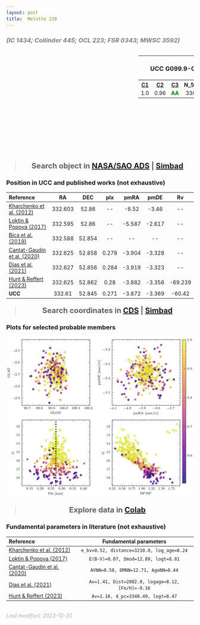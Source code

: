 ```yaml
---
layout: post
title:  Melotte 239
---
```

<h3><span style="color: #808080;"><i>(IC 1434; Collinder 445; OCL 223; FSR 0343; MWSC 3592)</i></span></h3>
<div style="display: flex; justify-content: space-between;">
 <div style="text-align: center;">
 <!-- Left block -->
 <div id="aladin-lite-div" style="width:355px;height:250px;"></div>
 <script type="text/javascript" src="https://aladin.cds.unistra.fr/AladinLite/api/v3/latest/aladin.js" charset="utf-8"></script>
 <script type="text/javascript">
   let aladin;
   A.init.then(() => {
      aladin = A.aladin('#aladin-lite-div', {survey: "P/DSS2/color", fov:0.137, target: "332.61 52.845"});
   });
 </script>
</div>
<!-- Left block -->

<table style="text-align: center; width:355px;height:250px;">
  <!-- Row 1 (title) -->
  <tr>
    <td colspan="5"><h3>UCC G099.9-02.6</h3></td>
  </tr>
  <!-- Row 2 -->
  <tr>
    <th><a href="https://ucc.ar/faq#what-are-the-c1-c2-and-c3-parameters" title="Photometric class">C1</a></th>
    <th><a href="https://ucc.ar/faq#what-are-the-c1-c2-and-c3-parameters" title="Density class">C2</a></th>
    <th><a href="https://ucc.ar/faq#what-are-the-c1-c2-and-c3-parameters" title="Combined class">C3</a></th>
    <th><div title="Stars with membership probability >50%">N_50</div></th>
    <th><div title="Radius that contains half the members [arcmin]">r_50</div></th>
  </tr>
  <!-- Row 3 -->
  <tr>
    <td>1.0</td>
    <td>0.96</td>
    <td><span style="color: green; font-weight: bold;">A</span><span style="color: green; font-weight: bold;">A</span></td>
    <td>336</td>
    <td>4.1</td>
  </tr>
</table>
</div>

> <p style="text-align:center; font-weight: bold; font-size:20px">Search object in <a href="https://ui.adsabs.harvard.edu/search/q=%20collection%3Aastronomy%20body%3A%22Melotte%20239%22&sort=date%20desc%2C%20bibcode%20desc&p_=0" target="_blank">NASA/SAO ADS</a> | <a href="https://simbad.cds.unistra.fr/simbad/sim-id-refs?Ident=melotte239" target="_blank">Simbad</a></p>


### Position in UCC and published works (not exhaustive)

| Reference    | RA    | DEC   | plx  | pmRA  | pmDE   |  Rv  |
| :---         | :---: | :---: | :---: | :---: | :---: | :---: |
|[Kharchenko et al. (2012)](https://ui.adsabs.harvard.edu/abs/2012A%26A...543A.156K) | 332.603 | 52.86 | -- | -6.52 | -3.46 | -- |
|[Loktin & Popova (2017)](https://ui.adsabs.harvard.edu/abs/2017AstBu..72..257L/abstract) | 332.595 | 52.86 | -- | -5.587 | -2.617 | -- |
|[Bica et al. (2019)](https://ui.adsabs.harvard.edu/abs/2019AJ....157...12B/abstract) | 332.588 | 52.854 | -- | -- | -- | -- |
|[Cantat-Gaudin et al. (2020)](https://ui.adsabs.harvard.edu/abs/2020A%26A...640A...1C) | 332.625 | 52.858 | 0.278 | -3.904 | -3.328 | -- |
|[Dias et al. (2021)](https://ui.adsabs.harvard.edu/abs/2021MNRAS.504..356D) | 332.627 | 52.856 | 0.284 | -3.919 | -3.323 | -- |
|[Hunt & Reffert (2023)](https://ui.adsabs.harvard.edu/abs/2023arXiv230313424H/abstract) | 332.625 | 52.862 | 0.28 | -3.882 | -3.356 | -69.239 |
| **UCC** |332.61 | 52.845 | 0.271 | -3.872 | -3.369 | -60.42 |

> <p style="text-align:center; font-weight: bold; font-size:20px">Search coordinates in <a href="https://cdsportal.u-strasbg.fr/?target=332.61,52.845" target="_blank">CDS</a> | <a href="https://simbad.cds.unistra.fr/mobile/object_list.html?coord=332.61%2052.845&output=json&radius=5&userEntry=melotte239" target="_blank">Simbad</a></p>

### Plots for selected probable members

![CLUSTER](https://raw.githubusercontent.com/ucc23/Q2N/main/plots/melotte239.webp)


> <p style="text-align:center; font-weight: bold; font-size:20px">Explore data in <a href="https://colab.research.google.com/github/UCC23/Q2N/blob/master/notebooks/melotte239.ipynb" target="_blank">Colab</a></p>


### Fundamental parameters in literature (not exhaustive)

| Reference |  Fundamental parameters |
| :---         |     :---:      |
| [Kharchenko et al. (2012)](https://ui.adsabs.harvard.edu/abs/2012A%26A...543A.156K) | `e_bv=0.52, distance=3210.0, log_age=8.24` |
| [Loktin & Popova (2017)](https://ui.adsabs.harvard.edu/abs/2017AstBu..72..257L/abstract) | `E(B-V)=0.07, Dmod=12.89, logt=8.81` |
| [Cantat-Gaudin et al. (2020)](https://ui.adsabs.harvard.edu/abs/2020A%26A...640A...1C) | `AVNN=0.58, DMNN=12.71, AgeNN=8.44` |
| [Dias et al. (2021)](https://ui.adsabs.harvard.edu/abs/2021MNRAS.504..356D) | `Av=1.41, Dist=2802.0, logage=8.12, [Fe/H]=-0.16` |
| [Hunt & Reffert (2023)](https://ui.adsabs.harvard.edu/abs/2023arXiv230313424H/abstract) | `Av=1.16, d_pc=3340.49, logt=8.47` |

<br>
<font color="b3b1b1"><i>Last modified: 2023-10-20</i></font>
